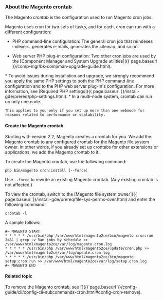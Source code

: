 <div markdown="1">

### About the Magento crontab
The Magento _crontab_ is the configuration used to run Magento cron jobs.

Magento uses cron for two sets of tasks, and for each, cron can run with a different configuration:

*	PHP command-line configuration: The general cron job that reindexes indexers, generates e-mails, generates the sitemap, and so on.

*	Web server PHP plug-in configuration: Two other cron jobs are used by the [Component Manager and System Upgrade utilities]({{ page.baseurl }}/comp-mgr/bk-compman-upgrade-guide.html).

<div class="bs-callout bs-callout-warning" markdown="1">
*	To avoid issues during installation and upgrade, we strongly recommend you apply the same PHP settings to both the PHP command-line configuration and to the PHP web server plug-in's configuration. 
	For more information, see [Required PHP settings]({{ page.baseurl }}/install-gde/prereq/php-settings.html).
*	In a multi-node system, crontab can run on only one node. 

	This applies to you only if you set up more than one webnode for reasons related to performance or scalability.
</div>

#### Create the Magento crontab
Starting with version 2.2, Magento creates a crontab for you. We add the Magento crontab to any configured crontab for the Magento file system owner. In other words, if you already set up crontabs for other extensions or applications, we add the Magento crontab to it.

To create the Magento crontab, use the following command:

	php bin/magento cron:install [--force]

Use `--force` to rewrite an existing Magento crontab. (Any existing crontab is not affected.)

To view the crontab, switch to the [Magento file system owner]({{ page.baseurl }}/install-gde/prereq/file-sys-perms-over.html) and enter the following command:

	crontab -l

A sample follows:

	#~ MAGENTO START
	* * * * * /usr/bin/php /var/www/html/magento2ce/bin/magento cron:run 2>&1 | grep -v Ran jobs by schedule >> /var/www/html/magento2ce/var/log/magento.cron.log
	* * * * * /usr/bin/php /var/www/html/magento2ce/update/cron.php >> /var/www/html/magento2ce/var/log/update.cron.log
	* * * * * /usr/bin/php /var/www/html/magento2ce/bin/magento setup:cron:run >> /var/www/html/magento2ce/var/log/setup.cron.log
	#~ MAGENTO END

#### Related topic
To remove the Magento crontab, see []({{ page.baseurl }}/config-guide/cli/config-cli-subcommands-cron.html#config-cron-remove).
